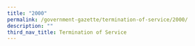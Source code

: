 ```yaml
---
title: "2000"
permalink: /government-gazette/termination-of-service/2000/
description: ""
third_nav_title: Termination of Service
---
```


